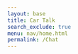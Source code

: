 ```yaml
---
layout: base
title: Car Talk
search_exclude: true
menu: nav/home.html
permalink: /Chat
---
```


<html lang="en">
<head>
    <meta charset="UTF-8">
    <meta name="viewport" content="width=device-width, initial-scale=1.0">
    <title>Chat</title>
    <link rel="stylesheet" href="styles.css">
    <style>
        .chat-container {
            width: 400px;
            margin: 0 auto;
            border: 1px solid #ccc;
            border-radius: 5px;
            padding: 10px;
            display: flex;
            flex-direction: column;
        }

        .chat-box {
            flex: 1;
            border: 1px solid #ddd;
            border-radius: 5px;
            padding: 10px;
            overflow-y: auto;
            max-height: 300px;
        }

        .chat-box div {
            margin: 5px 0;
        }

        form {
            display: flex;
        }

        input {
            flex: 1;
            padding: 10px;
            border: 1px solid #ccc;
            border-radius: 5px;
        }

        button {
            padding: 10px;
            border: none;
            background-color: #28a745;
            color: white;
            border-radius: 5px;
            cursor: pointer;
        }
    </style>
</head>
<body>
    <div class="chat-container">
        <div class="chat-box" id="chatBox"></div>
        <form id="chatForm">
            <input type="text" id="messageInput" placeholder="Type your message..." required>
            <button type="submit">Send</button>
        </form>
    </div>
    <script>
        document.addEventListener('DOMContentLoaded', () => {
            const chatForm = document.getElementById('chatForm');
            const messageInput = document.getElementById('messageInput');
            const chatBox = document.getElementById('chatBox');

            // Replace with your backend API endpoint
            const apiUrl = 'http://your-backend-url/api/chat';

            chatForm.addEventListener('submit', async (e) => {
                e.preventDefault();

                const message = messageInput.value;

                // Send message to backend
                try {
                    const response = await fetch(apiUrl, {
                        method: 'POST',
                        headers: {
                            'Content-Type': 'application/json',
                        },
                        body: JSON.stringify({ message }),
                    });

                    if (response.ok) {
                        const data = await response.json();
                        displayMessage(data.message, 'sent');
                        messageInput.value = '';
                    } else {
                        console.error('Error sending message:', response.statusText);
                    }
                } catch (error) {
                    console.error('Error:', error);
                }
            });

            function displayMessage(message, type) {
                const messageDiv = document.createElement('div');
                messageDiv.textContent = message;
                messageDiv.className = type === 'sent' ? 'sent-message' : 'received-message';
                chatBox.appendChild(messageDiv);
                chatBox.scrollTop = chatBox.scrollHeight; // Scroll to the bottom
            }

            // Function to fetch messages (optional)
            async function fetchMessages() {
                try {
                    const response = await fetch(apiUrl);
                    if (response.ok) {
                        const messages = await response.json();
                        messages.forEach(msg => displayMessage(msg.message, 'received'));
                    }
                } catch (error) {
                    console.error('Error fetching messages:', error);
                }
            }

            // Fetch messages on load (optional)
            fetchMessages();
        });
    </script>
</body>
</html>